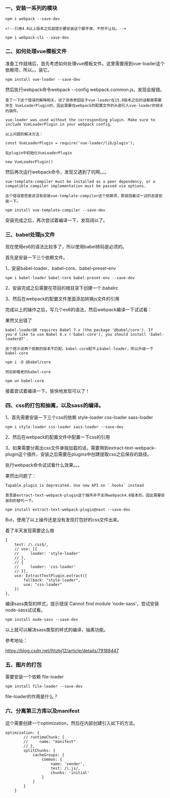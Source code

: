 ### 一、安装一系列的模块

```
npm i webpack --save-dev

<!--引用4.0以上版本之后就提示要安装这个脚手架，不然不让玩。-->

npm i webpack-cli --save-dev  

```

### 二、如何处理vue模板文件

准备工作就绪后，首先考虑如何处理vue模板文件。这里需要用到vue-loader这个依赖项，所以。。装它。

```
npm install vue-loader --save-dev
```
然后执行webpack命令webpack --config webpack.common.js，发现会报错。

```
查了一下这个错误的解释相关，说了具体原因在于vue-loader在15.0版本之后的话都是需要伴生 VueLoaderPlugin的，因此需要在webpack的配置文件的头部引入vue-loader的相关的插件。

vue-loader was used without the corresponding plugin. Make sure to include VueLoaderPlugin in your webpack config.

以上问题的解决方法：

const VueLoaderPlugin = require('vue-loader/lib/plugin');

在plugin中初始化VueLoaderPlugin

new VueLoaderPlugin()

```
然后再次运行webpack命令，发现又遇到了坑啊。。。

```
vue-template-compiler must be installed as a peer dependency, or a compatible compiler implementation must be passed via options.

这个错误意思是说没有安装vue-template-compiler这个依赖项，那就抱着试一试的态度安装一下。

npm install vue-template-compiler --save-dev
```
安装完成之后，再次尝试着编译一下，发现阔以了。

### 三、babel处理js文件

现在使用es6的语法比较多了，所以使用babel转码是必须的。

首先是安装一下三个依赖文件。

1、安装babel-loader、babel-core、babel-preset-env

```
npm i babel-loader babel-core babel-preset-env --save-dev
```

2、安装完成之后需要在项目的根目录下创建一个.babelrc

3、然后在webpack的配置文件里面添加转换js文件的引用

完成以上的操作之后，写几个es6的语法，然后webpack编译一下试试看：

果然又出错了

```
babel-loader@8 requires Babel 7.x (the package '@babel/core'). If you'd like to use Babel 6.x ('babel-core'), you should install 'babel-loader@7'.

这个提示说两个依赖的版本不匹配，babel-core配不上babel-loader，所以升级一下babel-core

npm i -D @babel/core

然后卸载老的babel-core

npm un babel-core
```

接着尝试着编译一下，愉快地发现可以了！

### 四、css的打包和抽离，以及sass的编译。

1、首先需要安装一下三个css的依赖 style-loader css-loader sass-loader

```
npm i style-loader css-loader sass-loader --save-dev
```

2、然后在webpack的配置文件中配置一下css的引用

3、如果需要分离出css文件单独加载的话，需要用到extract-text-webpack-plugin这个插件，安装之后需要在plugins中创建提取css之后保存的路径。

执行webpack命令试试看什么效果。。。

果然出问题了：

```
Tapable.plugin is deprecated. Use new API on `.hooks` instead

意思是extract-text-webpack-plugin这个插件并不支持webpack4.0版本的，因此需要安装别的替代一下。

npm install extract-text-webpack-plugin@next --save-dev
```

But，使用了以上操作还是没有发现打包好的css文件出来。

着了半天发现需要这么做

```
{
    test: /\.css$/,
    // use: [{
    //     loader: 'style-loader'
    // },
    // {
    //     loader: 'css-loader'
    // }],
    use: ExtractTextPlugin.extract({
        fallback: "style-loader",
        use: "css-loader"
    })
},
```
编译sass类型的样式，提示错误 Cannot find module 'node-sass'，尝试安装node-sass试试看。


```
npm install node-sass --save-dev
```
以上就可以解决sass类型的样式的编译，抽离功能。

参考地址：

https://blog.csdn.net/lhtzbj12/article/details/79188447

### 五、图片的打包

需要安装一个依赖 file-loader

```
npm install file-loader --save-dev
```

file-loader的作用是什么？


### 六、分离第三方库以及manifest

这个需要创建一个optimization，然后在内部创建引入如下的方法。


```
optimization: {
        // runtimeChunk: {
        //     name: "manifest"
        // },
        splitChunks: {
            cacheGroups: {
                common: {
                    name: 'vender',
                    test: /\.js/,
                    chunks: 'initial'
                }
            }
        }
    }
```
